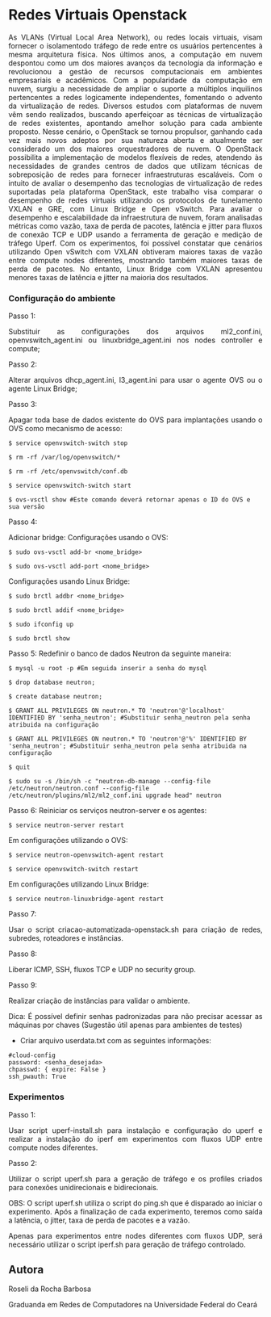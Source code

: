 # Redes Virtuais Openstack

<p align="justify">As VLANs (Virtual Local Area Network), ou redes locais virtuais, visam fornecer o isolamentodo tráfego de rede entre os usuários pertencentes à mesma arquitetura física.   Nos últimos anos, a computação em nuvem despontou como um dos maiores avanços da tecnologia da informação e revolucionou a gestão de recursos computacionais em ambientes empresariais e acadêmicos. Com a popularidade da computação em nuvem, surgiu a necessidade de ampliar o suporte a múltiplos inquilinos pertencentes a redes logicamente independentes, fomentando o advento da virtualização de redes. Diversos estudos com plataformas de nuvem vêm sendo realizados, buscando aperfeiçoar as técnicas de virtualização de redes existentes, apontando amelhor solução para cada ambiente proposto. Nesse cenário, o OpenStack se tornou propulsor, ganhando cada vez mais novos adeptos por sua natureza aberta e atualmente ser considerado um dos maiores orquestradores de nuvem. O OpenStack possibilita a implementação de modelos flexíveis de redes, atendendo às necessidades de grandes centros de dados que utilizam técnicas de sobreposição de redes para fornecer infraestruturas escaláveis.  Com o intuito de avaliar o desempenho das tecnologias de virtualização de redes suportadas pela plataforma OpenStack, este trabalho visa comparar o desempenho de redes virtuais utilizando os protocolos de tunelamento VXLAN e GRE, com Linux Bridge e Open vSwitch. Para avaliar o desempenho e escalabilidade da infraestrutura de nuvem, foram analisadas métricas como vazão, taxa de perda de pacotes, latência e jitter para fluxos de conexão TCP e UDP usando a ferramenta de geração e medição de tráfego Uperf. Com os experimentos, foi possível constatar que cenários utilizando Open vSwitch com VXLAN obtiveram maiores taxas de vazão entre compute nodes diferentes, mostrando também maiores taxas de perda de pacotes. No entanto, Linux Bridge com VXLAN apresentou menores taxas de latência e jitter na maioria dos resultados.


### Configuração do ambiente

Passo 1:
<p align="justify">Substituir as configurações dos arquivos ml2_conf.ini, openvswitch_agent.ini ou linuxbridge_agent.ini nos nodes controller e compute;

Passo 2:
<p align="justify">Alterar arquivos dhcp_agent.ini, l3_agent.ini para usar o agente OVS ou o agente Linux Bridge;

Passo 3:
<p align="justify">Apagar toda base de dados existente do OVS para implantações usando o OVS como mecanismo de acesso:

```
$ service openvswitch-switch stop
```
```
$ rm -rf /var/log/openvswitch/*
```
```
$ rm -rf /etc/openvswitch/conf.db
```
```
$ service openvswitch-switch start
```
```
$ ovs-vsctl show #Este comando deverá retornar apenas o ID do OVS e sua versão
```
Passo 4:

Adicionar bridge:
Configurações usando o OVS:
```
$ sudo ovs-vsctl add-br <nome_bridge>
```
```
$ sudo ovs-vsctl add-port <nome_bridge>
```
Configurações usando Linux Bridge:
```
$ sudo brctl addbr <nome_bridge>
```
```
$ sudo brctl addif <nome_bridge>
```
```
$ sudo ifconfig up
```
```
$ sudo brctl show
```

Passo 5:
Redefinir o banco de dados Neutron da seguinte maneira:
```
$ mysql -u root -p #Em seguida inserir a senha do mysql
```
```
$ drop database neutron;
```
```
$ create database neutron;
```
```
$ GRANT ALL PRIVILEGES ON neutron.* TO 'neutron'@'localhost' IDENTIFIED BY 'senha_neutron'; #Substituir senha_neutron pela senha atribuida na configuração
```
```
$ GRANT ALL PRIVILEGES ON neutron.* TO 'neutron'@'%' IDENTIFIED BY 'senha_neutron'; #Substituir senha_neutron pela senha atribuida na configuração
```
```
$ quit
```
```
$ sudo su -s /bin/sh -c "neutron-db-manage --config-file /etc/neutron/neutron.conf --config-file /etc/neutron/plugins/ml2/ml2_conf.ini upgrade head" neutron
```

Passo 6:
Reiniciar os serviços neutron-server e os agentes:

```
$ service neutron-server restart
```
Em configurações utilizando o OVS:
```
$ service neutron-openvswitch-agent restart
```
```
$ service openvswitch-switch restart
```
Em configurações utilizando Linux Bridge:
```
$ service neutron-linuxbridge-agent restart
```

Passo 7:
<p align="justify">Usar o script criacao-automatizada-openstack.sh para criação de redes, subredes, roteadores e instâncias.

Passo 8: 
<p align="justify">Liberar ICMP, SSH, fluxos TCP e UDP no security group.

Passo 9:
<p align="justify">Realizar criação de instâncias para validar o ambiente.

<p align="justify">Dica: É possível definir senhas padronizadas para não precisar acessar as máquinas por chaves (Sugestão útil apenas para ambientes de testes)

- Criar arquivo userdata.txt com as seguintes informações:
```
#cloud-config
password: <senha_desejada>
chpasswd: { expire: False }
ssh_pwauth: True
```


### Experimentos 

Passo 1:
<p align="justify">Usar script uperf-install.sh para instalação e configuração do uperf e realizar a instalação do iperf em experimentos com fluxos UDP entre compute nodes diferentes.

Passo 2: 
<p align="justify">Utilizar o script uperf.sh para a geração de tráfego e os profiles criados para conexões unidirecionais e bidirecionais. 
<p align="justify">OBS: O script uperf.sh utiliza o script do ping.sh que é disparado ao iniciar o experimento. Após a finalização de cada experimento, teremos como saída a latência, o jitter, taxa de perda de pacotes e a vazão.

<p align="justify">Apenas para experimentos entre nodes diferentes com fluxos UDP, será necessário utilizar o script iperf.sh para geração de tráfego controlado.





## Autora

Roseli da Rocha Barbosa

Graduanda em Redes de Computadores na Universidade Federal do Ceará
